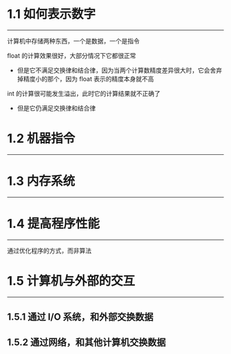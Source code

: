 # 1.1 如何表示数字
---

计算机中存储两种东西，一个是数据，一个是指令

float 的计算效果很好，大部分情况下它都很正常
- 但是它不满足交换律和结合律，因为当两个计算数精度差异很大时，它会舍弃掉精度小的那个，因为 float 表示的精度本身就不高

int 的计算很可能发生溢出，此时它的计算结果就不正确了
- 但是它仍满足交换律和结合律

# 1.2 机器指令
---

# 1.3 内存系统
---

# 1.4 提高程序性能
---

通过优化程序的方式，而非算法

# 1.5 计算机与外部的交互
---

## 1.5.1 通过 I/O 系统，和外部交换数据

## 1.5.2 通过网络，和其他计算机交换数据